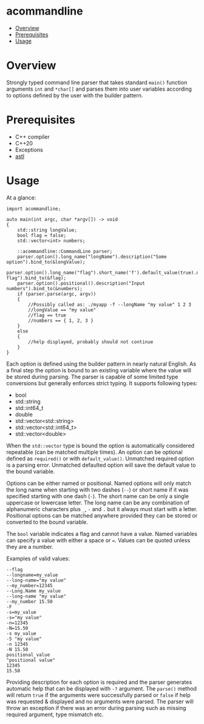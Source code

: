 # acommandline

-   [Overview](#overview)
-   [Prerequisites](#prerequisites)
-   [Usage](#usage)

# Overview

Strongly typed command line parser that takes standard `main()` function arguments `int` and `*char[]` and parses them into user variables according to options defined by the user with the builder pattern.

# Prerequisites

-   C++ compiler
-   C++20
-   Exceptions
-   [astl](projects/astl/readme.md)

# Usage

At a glance:

```
import acommandline;

auto main(int argc, char *argv[]) -> void
{
    std::string longValue;
    bool flag = false;
    std::vector<int> numbers;

    ::acommandline::CommandLine parser;
    parser.option().long_name("longName").description("Some option").bind_to(&longValue);
    parser.option().long_name("flag").short_name('f').default_value(true).description("Some flag").bind_to(&flag);
    parser.option().positional().description("Input numbers").bind_to(&numbers);
    if (parser.parse(argc, argv))
    {
        //Possibly called as: ./myapp -f --longName "my value" 1 2 3
        //longValue == "my value"
        //flag == true
        //numbers == { 1, 2, 3 }
    }
    else
    {
        //help displayed, probably should not continue
    }
}
```

Each option is defined using the builder pattern in nearly natural English. As a final step the option is bound to an existing variable where the value will be stored during parsing. The parser is capable of some limited type conversions but generally enforces strict typing. It supports following types:

-   bool
-   std::string
-   std::int64_t
-   double
-   std::vector\<std::string\>
-   std::vector\<std::int64_t\>
-   std::vector\<double\>

When the `std::vector` type is bound the option is automatically considered repeatable (can be matched multiple times). An option can be optional defined as `required()` or with `default_value()`. Unmatched required option is a parsing error. Unmatched defaulted option will save the default value to the bound variable.

Options can be either named or positional. Named options will only match the long name when starting with two dashes (`--`) or short name if it was specified starting with one dash (`-`). The short name can be only a single uppercase or lowercase letter. The long name can be any combination of alphanumeric characters plus `_`, `-` and `.` but it always must start with a letter. Positional options can be matched anywhere provided they can be stored or converted to the bound variable.

The `bool` variable indicates a flag and cannot have a value. Named variables can specify a value with either a space or `=`. Values can be quoted unless they are a number.

Examples of valid values:

```
--flag
--longname=my_value
--long-name="my value"
--my_number=12345
--Long.Name my_value
--long-name "my value"
--my_number 15.50
-F
-s=my_value
-s="my value"
-n=12345
-N=15.50
-s my_value
-S "my value"
-n 12345
-N 15.50
positional_value
"positional value"
12345
15.50
```

Providing description for each option is required and the parser generates automatic help that can be displayed with `-?` argument. The `parse()` method will return `true` if the arguments were successfully parsed or `false` if help was requested & displayed and no arguments were parsed. The parser will throw an exception if there was an error during parsing such as missing required argument, type mismatch etc.
